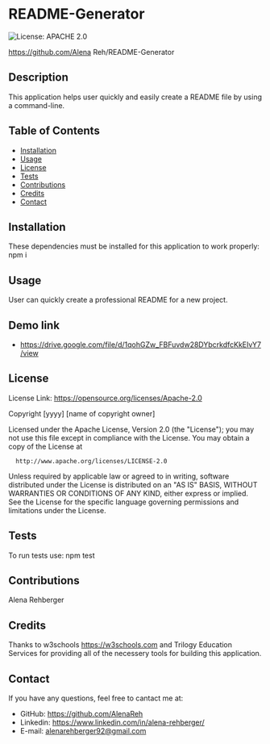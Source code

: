 # README-Generator

  ![License: APACHE 2.0](https://img.shields.io/badge/License-Apache%202.0-blue.svg)
  
  https://github.com/Alena Reh/README-Generator

  ## Description 

  This application helps user quickly and easily create a README file by using a command-line.

  ## Table of Contents

  * [Installation](#installation)
  * [Usage](#usage)
  * [License](#license)
  * [Tests](#Tests)
  * [Contributions](#Contributions)
  * [Credits](#Credits)
  * [Contact](#Contact)
  
  ## Installation 

  These dependencies must be installed for this application to work properly: npm i

  ## Usage

  User can quickly create a professional README for a new project.

  ## Demo link

  * https://drive.google.com/file/d/1qohGZw_FBFuvdw28DYbcrkdfcKkEIvY7/view

  ## License

  License Link: https://opensource.org/licenses/Apache-2.0

  Copyright [yyyy] [name of copyright owner]

  Licensed under the Apache License, Version 2.0 (the "License");
  you may not use this file except in compliance with the License.
  You may obtain a copy of the License at
 
      http://www.apache.org/licenses/LICENSE-2.0
 
  Unless required by applicable law or agreed to in writing, software
  distributed under the License is distributed on an "AS IS" BASIS,
  WITHOUT WARRANTIES OR CONDITIONS OF ANY KIND, either express or implied.
  See the License for the specific language governing permissions and
  limitations under the License.

  ## Tests
  To run tests use: npm test

  ## Contributions
  Alena Rehberger

  ## Credits
  Thanks to w3schools https://w3schools.com and Trilogy Education Services for providing all of the necessery tools for building this application.

  ## Contact
  If you have any questions, feel free to cantact me at: 
  * GitHub: https://github.com/AlenaReh
  * Linkedin: https://www.linkedin.com/in/alena-rehberger/
  * E-mail: alenarehberger92@gmail.com
